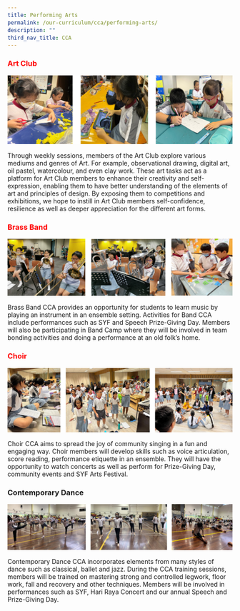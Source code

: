 ```yaml
---
title: Performing Arts
permalink: /our-curriculum/cca/performing-arts/
description: ""
third_nav_title: CCA
---
```



<h3><span style="color: #ff0000;"><strong>Art Club</strong></span></h3>

![](/images/Art.jpg)
<p>Through weekly sessions, members of the Art Club explore various mediums and genres of Art. For example, observational drawing, digital art, oil pastel, watercolour, and even clay work. These art tasks act as a platform for Art Club members to enhance their creativity and self-expression, enabling them to have better understanding of the elements of art and principles of design. By exposing them to competitions and exhibitions, we hope to instill in Art Club members self-confidence, resilience as well as deeper appreciation for the different art forms.</p>
<h3><span style="color: #ff0000;"><strong>Brass Band</strong></span></h3>

![](/images/Brass%20Band.jpg)
<p>Brass Band CCA provides an opportunity for students to learn music by playing an instrument in an ensemble setting. Activities for Band CCA include performances such as SYF and Speech Prize-Giving Day. Members will also be participating in Band Camp where they will be involved in team bonding activities and doing a performance at an old folk&rsquo;s home.</p>

<h3><span style="color: #ff0000;"><strong>Choir</strong></span></h3>

![](/images/Choir1.jpg)
<p>Choir CCA aims to spread the joy of community singing in a fun and engaging way. Choir members will develop skills such as voice articulation, score reading, performance etiquette in an ensemble. They will have the opportunity to watch concerts as well as perform for Prize-Giving Day, community events and SYF Arts Festival.</p>
<h3><strong>Contemporary Dance</strong></h3>

![](/images/Contemporary%20Dance.jpg)
<p>Contemporary Dance CCA incorporates elements from many styles of dance such as classical, ballet and jazz. During the CCA training sessions, members will be trained on mastering strong and controlled legwork, floor work, fall and recovery and other techniques.<strong>&nbsp;</strong>Members will be involved in performances such as SYF, Hari Raya Concert and our annual Speech and Prize-Giving Day.</p>
<p>&nbsp;</p>